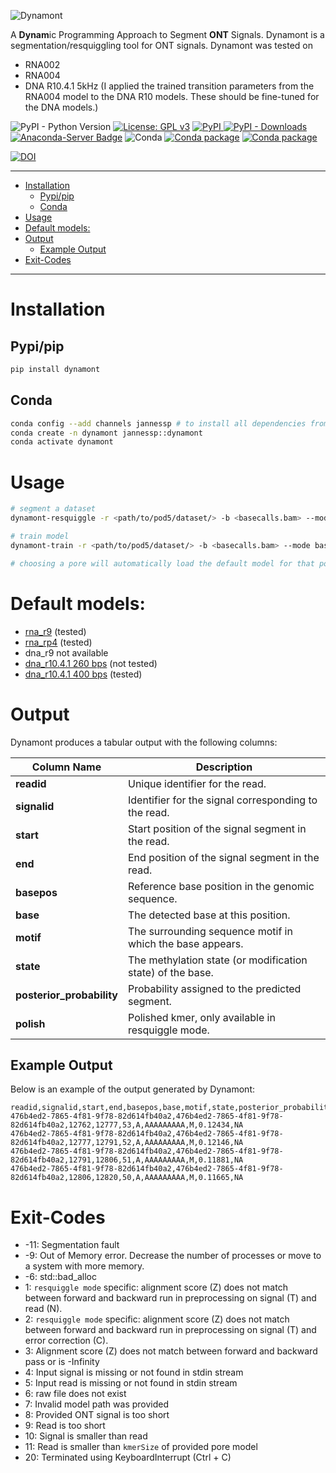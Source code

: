 ![Dynamont](figures/logo.png)

A **Dynam**ic Programming Approach to Segment **ONT** Signals. 
Dynamont is a segmentation/resquiggling tool for ONT signals.
Dynamont was tested on
* RNA002
* RNA004
* DNA R10.4.1 5kHz (I applied the trained transition parameters from the RNA004 model to the DNA R10 models. These should be fine-tuned for the DNA models.)

![PyPI - Python Version](https://img.shields.io/pypi/pyversions/dynamont)
[![License: GPL v3](https://img.shields.io/badge/License-GPL%20v3-teal.svg)](https://www.gnu.org/licenses/gpl-3.0)
[![PyPI](https://img.shields.io/pypi/v/dynamont) ![PyPI - Downloads](https://img.shields.io/pypi/dm/dynamont)](https://pypi.org/project/dynamont/)
[![Anaconda-Server Badge](https://anaconda.org/jannessp/dynamont/badges/version.svg)](https://anaconda.org/jannessp/dynamont) ![Conda](https://img.shields.io/conda/dn/jannessp/dynamont) [![Conda package](https://anaconda.org/jannessp/dynamont/badges/latest_release_date.svg)](https://anaconda.org/jannessp/dynamont) [![Conda package](https://anaconda.org/jannessp/dynamont/badges/platforms.svg)](https://anaconda.org/jannessp/dynamont)

[![DOI](https://zenodo.org/badge/608215683.svg)](https://zenodo.org/badge/latestdoi/608215683)

---

- [Installation](#installation)
  - [Pypi/pip](#pypipip)
  - [Conda](#conda)
- [Usage](#usage)
- [Default models:](#default-models)
- [Output](#output)
  - [Example Output](#example-output)
- [Exit-Codes](#exit-codes)

---

# Installation

## Pypi/pip

```bash
pip install dynamont
```

## Conda

```bash
conda config --add channels jannessp # to install all dependencies from the correct channel
conda create -n dynamont jannessp::dynamont
conda activate dynamont
```

# Usage

```bash
# segment a dataset
dynamont-resquiggle -r <path/to/pod5/dataset/> -b <basecalls.bam> --mode basic -o <output.csv> -p <pore>

# train model
dynamont-train -r <path/to/pod5/dataset/> -b <basecalls.bam> --mode basic -o <output/path> -p <pore>

# choosing a pore will automatically load the default model for that pore, a custom model can be used with the parameter --pore_model <model/path>
```

# Default models:

- [rna_r9](models/rna/r9.4.1/rna002_5mer.model) (tested)
- [rna_rp4](models/rna/rp4/rna004_9mer.model) (tested)
- dna_r9 not available
- [dna_r10.4.1 260 bps](models/dna/r10.4.1/dna_r10.4.1_e8.2_260bps.model) (not tested)
- [dna_r10.4.1 400 bps](models/dna/r10.4.1/dna_r10.4.1_e8.2_400bps.model) (tested)

# Output

Dynamont produces a tabular output with the following columns:  

| Column Name             | Description |
|-------------------------|-------------|
| **readid**             | Unique identifier for the read. |
| **signalid**           | Identifier for the signal corresponding to the read. |
| **start**              | Start position of the signal segment in the read. |
| **end**                | End position of the signal segment in the read. |
| **basepos**            | Reference base position in the genomic sequence. |
| **base**               | The detected base at this position. |
| **motif**              | The surrounding sequence motif in which the base appears. |
| **state**              | The methylation state (or modification state) of the base. |
| **posterior_probability** | Probability assigned to the predicted segment. |
| **polish**             | Polished kmer, only available in resquiggle mode. |

## Example Output  

Below is an example of the output generated by Dynamont:  

```csv
readid,signalid,start,end,basepos,base,motif,state,posterior_probability,polish
476b4ed2-7865-4f81-9f78-82d614fb40a2,476b4ed2-7865-4f81-9f78-82d614fb40a2,12762,12777,53,A,AAAAAAAAA,M,0.12434,NA
476b4ed2-7865-4f81-9f78-82d614fb40a2,476b4ed2-7865-4f81-9f78-82d614fb40a2,12777,12791,52,A,AAAAAAAAA,M,0.12146,NA
476b4ed2-7865-4f81-9f78-82d614fb40a2,476b4ed2-7865-4f81-9f78-82d614fb40a2,12791,12806,51,A,AAAAAAAAA,M,0.11881,NA
476b4ed2-7865-4f81-9f78-82d614fb40a2,476b4ed2-7865-4f81-9f78-82d614fb40a2,12806,12820,50,A,AAAAAAAAA,M,0.11665,NA
```

# Exit-Codes

- -11: Segmentation fault
- -9: Out of Memory error. Decrease the number of processes or move to a system with more memory.
- -6: std::bad_alloc
- 1: `resquiggle mode` specific: alignment score (Z) does not match between forward and backward run in preprocessing on signal (T) and read (N).
- 2: `resquiggle mode` specific: alignment score (Z) does not match between forward and backward run in preprocessing on signal (T) and error correction (C).
- 3: Alignment score (Z) does not match between forward and backward pass or is -Infinity
- 4: Input signal is missing or not found in stdin stream
- 5: Input read is missing or not found in stdin stream
- 6: raw file does not exist
- 7: Invalid model path was provided
- 8: Provided ONT signal is too short
- 9: Read is too short
- 10: Signal is smaller than read
- 11: Read is smaller than `kmerSize` of provided pore model
- 20: Terminated using KeyboardInterrupt (Ctrl + C)
